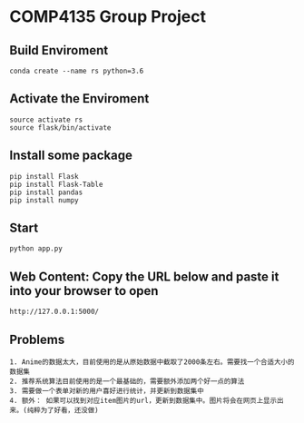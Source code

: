 # COMP4135 Group Project

## Build Enviroment
```
conda create --name rs python=3.6
```
## Activate the Enviroment
```
source activate rs
source flask/bin/activate
```
## Install some package
```
pip install Flask
pip install Flask-Table
pip install pandas
pip install numpy
```

## Start
```
python app.py
```

## Web Content: Copy the URL below and paste it into your browser to open
```
http://127.0.0.1:5000/
```

## Problems
```
1. Anime的数据太大，目前使用的是从原始数据中截取了2000条左右。需要找一个合适大小的数据集
2. 推荐系统算法目前使用的是一个最基础的，需要额外添加两个好一点的算法
3. 需要做一个表单对新的用户喜好进行统计，并更新到数据集中
4. 额外： 如果可以找到对应item图片的url，更新到数据集中。图片将会在网页上显示出来。(纯粹为了好看，还没做)
```
